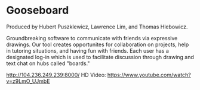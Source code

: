 
Gooseboard
==========
Produced by Hubert Puszklewicz, Lawrence Lim, and Thomas Hlebowicz.

Groundbreaking software to communicate with friends via expressive drawings. 
Our tool creates opportunites for collaboration on projects, help in tutoring situations, 
and having fun with friends. Each user has a designated log-in which is used to facilitate 
discussion through drawing and text chat on hubs called "boards."

http://104.236.249.239:8000/
HD Video: https://www.youtube.com/watch?v=z9LmO_UJmbE
